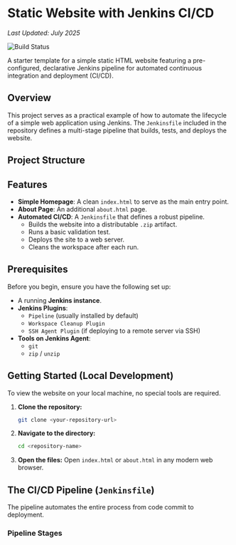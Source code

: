 # Static Website with Jenkins CI/CD

_Last Updated: July 2025_

![Build Status](http://YOUR_JENKINS_URL/job/YOUR_PROJECT_NAME/badge/icon)

A starter template for a simple static HTML website featuring a pre-configured, declarative Jenkins pipeline for automated continuous integration and deployment (CI/CD).

## Overview

This project serves as a practical example of how to automate the lifecycle of a simple web application using Jenkins. The `Jenkinsfile` included in the repository defines a multi-stage pipeline that builds, tests, and deploys the website.

## Project Structure
## Features

* **Simple Homepage**: A clean `index.html` to serve as the main entry point.
* **About Page**: An additional `about.html` page.
* **Automated CI/CD**: A `Jenkinsfile` that defines a robust pipeline.
    * Builds the website into a distributable `.zip` artifact.
    * Runs a basic validation test.
    * Deploys the site to a web server.
    * Cleans the workspace after each run.

## Prerequisites

Before you begin, ensure you have the following set up:

* A running **Jenkins instance**.
* **Jenkins Plugins**:
    * `Pipeline` (usually installed by default)
    * `Workspace Cleanup Plugin`
    * `SSH Agent Plugin` (if deploying to a remote server via SSH)
* **Tools on Jenkins Agent**:
    * `git`
    * `zip` / `unzip`

## Getting Started (Local Development)
To view the website on your local machine, no special tools are required.

1.  **Clone the repository:**
    ```sh
    git clone <your-repository-url>
    ```
2.  **Navigate to the directory:**
    ```sh
    cd <repository-name>
    ```
3.  **Open the files:** Open `index.html` or `about.html` in any modern web browser.

## The CI/CD Pipeline (`Jenkinsfile`)

The pipeline automates the entire process from code commit to deployment.

### Pipeline Stages
